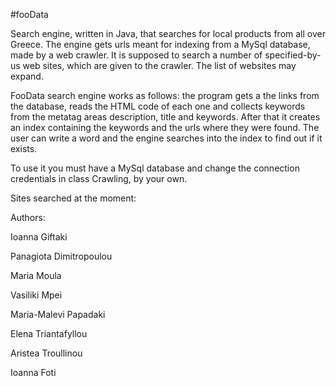 #fooData

Search engine, written in Java, that searches for local products from all over Greece. The engine gets urls meant for indexing
from a MySql database, made by a web crawler. It is supposed to search a number of specified-by-us web sites, which are given to
the crawler. The list of websites may expand. 
	
FooData search engine works as follows: the program gets a the links from the database, reads the HTML code of each one and
collects keywords from the metatag areas description, title and keywords. After that it creates an index containing the keywords
and the urls where they were found. The user can write a word and the engine searches into the index to find out if it exists.
	
To use it you must have a MySql database and change the connection credentials in class Crawling, by your own.

 Sites searched at the moment:




 
   Authors:
   
Ioanna Giftaki

Panagiota Dimitropoulou

Maria Moula

Vasiliki Mpei

Maria-Malevi Papadaki

Elena Triantafyllou

Aristea Troullinou

Ioanna Foti




